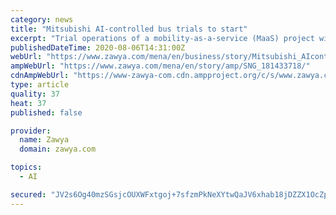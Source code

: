 ```yaml
---
category: news
title: "Mitsubishi AI-controlled bus trials to start"
excerpt: "Trial operations of a mobility-as-a-service (MaaS) project will start in Shiojiri City ... the Shiojiri Project will take advantage of an AI-controlled, on-demand bus service called KnowRoute for specified, inter-regional routes, and driverless vehicles ..."
publishedDateTime: 2020-08-06T14:31:00Z
webUrl: "https://www.zawya.com/mena/en/business/story/Mitsubishi_AIcontrolled_bus_trials_to_start-SNG_181433718/"
ampWebUrl: "https://www.zawya.com/mena/en/story/amp/SNG_181433718/"
cdnAmpWebUrl: "https://www-zawya-com.cdn.ampproject.org/c/s/www.zawya.com/mena/en/story/amp/SNG_181433718/"
type: article
quality: 37
heat: 37
published: false

provider:
  name: Zawya
  domain: zawya.com

topics:
  - AI

secured: "JV2s6Og40mzSGsjcOUXWFxtgoj+7sfzmPkNeXYtwQaJV6xhab18jDZZX1OcZpVfHy916vY6WiWzf9j5ODkqafhOsqodbsjv7XUDINwgoa2+PLzp3z6klT/ZFxT9RjAqe6cijdN6LlAUamGDmV/c4qVhVVxuBfkivZySQ+jDjaND756W3+rDmRlJ6GppnXD6ZRyg04/i+W+0hPWCH/NbPMMz76Q5jhyfEuFaJ5r7L54urHELUjWd+61p8Qy0DtOKL73Wu6LwVera5UMNgOvAlds4HstQMprr13AQmUHW73TgpF5VUoAeyQ7hYrOIC5JwNh+6yb71c/20gwxuuFDWTVA==;8/I4M3fAhbosAkW+xdGuaw=="
---
```


